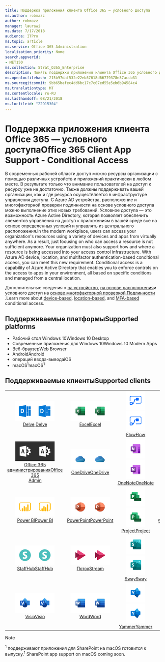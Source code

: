 ```yaml
---
title: Поддержка приложения клиента Office 365 — условного доступа
ms.author: robmazz
author: robmazz
manager: laurawi
ms.date: 7/17/2018
audience: ITPro
ms.topic: article
ms.service: Office 365 Administration
localization_priority: None
search.appverid:
- MET150
ms.collection: Strat_O365_Enterprise
description: Понять поддержки приложения клиента Office 365 условного доступа
ms.openlocfilehash: 215b97daf532e22eb37618d66779378e37accb31
ms.sourcegitcommit: 9bb65bafec4dd6bc17c7c07ed55e5eb6b94584c4
ms.translationtype: MT
ms.contentlocale: ru-RU
ms.lasthandoff: 08/21/2018
ms.locfileid: "22915304"
---
```

# <a name="office-365-client-app-support---conditional-access"></a><span data-ttu-id="1908e-103">Поддержка приложения клиента Office 365 — условного доступа</span><span class="sxs-lookup"><span data-stu-id="1908e-103">Office 365 Client App Support - Conditional Access</span></span>

<span data-ttu-id="1908e-p101">В современных рабочей области доступ можно ресурсы организации с помощью различных устройств и приложений практически в любом месте. В результате только что внимание пользователей на доступ к ресурсу уже не достаточно. Также должны поддерживать вашей организации, как и где ресурса осуществляется в инфраструктуре управления доступа. С Azure AD устройства, расположение и многофакторной проверки подлинности на основе условного доступа можно выполнение этих новых требований. Условное доступа — это возможность Azure Active Directory, которая позволяет обеспечить элементов управления на доступ к приложениям в вашей среде все на основе определенных условий и управлять из центрального расположения.</span><span class="sxs-lookup"><span data-stu-id="1908e-p101">In the modern workplace, users can access your organization's resources using a variety of devices and apps from virtually anywhere. As a result, just focusing on who can access a resource is not sufficient anymore. Your organization must also support how and where a resource is being accessed into your access control infrastructure. With Azure AD device, location, and multifactor authentication-based conditional access, you can meet this new requirement. Conditional access is a capability of Azure Active Directory that enables you to enforce controls on the access to apps in your environment, all based on specific conditions and managed from a central location.</span></span> 

<span data-ttu-id="1908e-109">Дополнительные сведения о [на устройство](https://docs.microsoft.com/azure/active-directory/active-directory-conditional-access-policy-connected-applications), [на основе расположения](https://docs.microsoft.com/azure/active-directory/active-directory-conditional-access-locations)и условного доступ на [основе многофакторной проверкой Подлинности](https://docs.microsoft.com/azure/active-directory/active-directory-conditional-access-conditions#users-and-groups) .</span><span class="sxs-lookup"><span data-stu-id="1908e-109">Learn more about [device-based](https://docs.microsoft.com/azure/active-directory/active-directory-conditional-access-policy-connected-applications), [location-based](https://docs.microsoft.com/azure/active-directory/active-directory-conditional-access-locations), and [MFA-based](https://docs.microsoft.com/azure/active-directory/active-directory-conditional-access-conditions#users-and-groups) conditional access.</span></span>

## <a name="supported-platforms"></a><span data-ttu-id="1908e-110">Поддерживаемые платформы</span><span class="sxs-lookup"><span data-stu-id="1908e-110">Supported platforms</span></span>

 - <span data-ttu-id="1908e-111">Рабочий стол Windows 10</span><span class="sxs-lookup"><span data-stu-id="1908e-111">Windows 10 Desktop</span></span>
 - <span data-ttu-id="1908e-112">Современные приложения для Windows 10</span><span class="sxs-lookup"><span data-stu-id="1908e-112">Windows 10 Modern Apps</span></span>
 - <span data-ttu-id="1908e-113">Веб-браузер</span><span class="sxs-lookup"><span data-stu-id="1908e-113">Web Browser</span></span>
 - <span data-ttu-id="1908e-114">Android</span><span class="sxs-lookup"><span data-stu-id="1908e-114">Android</span></span>
 - <span data-ttu-id="1908e-115">операций ввода-вывода</span><span class="sxs-lookup"><span data-stu-id="1908e-115">iOS</span></span>
 - <span data-ttu-id="1908e-116">macOS<sup>1</sup></span><span class="sxs-lookup"><span data-stu-id="1908e-116">macOS<sup>1</sup></span></span>

## <a name="supported-clients"></a><span data-ttu-id="1908e-117">Поддерживаемые клиенты</span><span class="sxs-lookup"><span data-stu-id="1908e-117">Supported clients</span></span>

| | | | | | |
|:---:|:---:|:---:|:---:|:---:|:---:|
| <span data-ttu-id="1908e-118">![Углубимся значок](media/o365-delve-64x64.png)</span><span class="sxs-lookup"><span data-stu-id="1908e-118">![Delve icon](media/o365-delve-64x64.png)</span></span> <br> [<span data-ttu-id="1908e-119">Delve;</span><span class="sxs-lookup"><span data-stu-id="1908e-119">Delve</span></span>](https://products.office.com/business/intelligent-search) | <span data-ttu-id="1908e-120">![Значок Excel](media/o365-excel-64x64.png)</span><span class="sxs-lookup"><span data-stu-id="1908e-120">![Excel icon](media/o365-excel-64x64.png)</span></span> <br> [<span data-ttu-id="1908e-121">Excel</span><span class="sxs-lookup"><span data-stu-id="1908e-121">Excel</span></span>](https://products.office.com/excel) | <span data-ttu-id="1908e-122">![Значок потока](media/o365-flow-64x64.png)</span><span class="sxs-lookup"><span data-stu-id="1908e-122">![Flow icon](media/o365-flow-64x64.png)</span></span> <br> [<span data-ttu-id="1908e-123">Flow</span><span class="sxs-lookup"><span data-stu-id="1908e-123">Flow</span></span>](https://flow.microsoft.com) | <span data-ttu-id="1908e-124">![Значок формы](media/o365-forms-64x64.png)</span><span class="sxs-lookup"><span data-stu-id="1908e-124">![Forms icon](media/o365-forms-64x64.png)</span></span> <br> [<span data-ttu-id="1908e-125">Forms</span><span class="sxs-lookup"><span data-stu-id="1908e-125">Forms</span></span>](https://flow.microsoft.com/connectors/shared_microsoftforms/microsoft-forms/) | <span data-ttu-id="1908e-126">![Значок Kaizala](media/o365-kaizala-64x64.png)</span><span class="sxs-lookup"><span data-stu-id="1908e-126">![Kaizala icon](media/o365-kaizala-64x64.png)</span></span> <br> [<span data-ttu-id="1908e-127">Kaizala</span><span class="sxs-lookup"><span data-stu-id="1908e-127">Kaizala</span></span>](https://products.office.com/en/business/microsoft-kaizala) 
| <span data-ttu-id="1908e-128">![Значок администратора Office 365](media/o365-o365admin-64x64.png)</span><span class="sxs-lookup"><span data-stu-id="1908e-128">![Office 365 Admin icon](media/o365-o365admin-64x64.png)</span></span> <br> [<span data-ttu-id="1908e-129">Office 365 <br> администрирования</span><span class="sxs-lookup"><span data-stu-id="1908e-129">Office 365 <br> Admin</span></span>](https://products.office.com/business/manage-office-365-admin-app) | <span data-ttu-id="1908e-130">![OneDrive для бизнеса значок](media/o365-OneDrive-64x64.png)</span><span class="sxs-lookup"><span data-stu-id="1908e-130">![OneDrive for Business icon](media/o365-OneDrive-64x64.png)</span></span> <br> [<span data-ttu-id="1908e-131">OneDrive</span><span class="sxs-lookup"><span data-stu-id="1908e-131">OneDrive</span></span>](https://products.office.com/onedrive-for-business/online-cloud-storage) | <span data-ttu-id="1908e-132">![Значок OneNote](media/o365-OneNote-64x64.png)</span><span class="sxs-lookup"><span data-stu-id="1908e-132">![OneNote icon](media/o365-OneNote-64x64.png)</span></span> <br> [<span data-ttu-id="1908e-133">OneNote</span><span class="sxs-lookup"><span data-stu-id="1908e-133">OneNote</span></span>](https://products.office.com/onenote) | <span data-ttu-id="1908e-134">![Значок Outlook](media/o365-outlook-64x64.png)</span><span class="sxs-lookup"><span data-stu-id="1908e-134">![Outlook icon](media/o365-outlook-64x64.png)</span></span> <br> [<span data-ttu-id="1908e-135">Outlook</span><span class="sxs-lookup"><span data-stu-id="1908e-135">Outlook</span></span>](https://products.office.com/outlook) | <span data-ttu-id="1908e-136">![Значок "Планировщик работы"](media/o365-planner-64x64.png)</span><span class="sxs-lookup"><span data-stu-id="1908e-136">![Planner icon](media/o365-planner-64x64.png)</span></span> <br> [<span data-ttu-id="1908e-137">Планировщик</span><span class="sxs-lookup"><span data-stu-id="1908e-137">Planner</span></span>](https://products.office.com/business/task-management-software) 
| <span data-ttu-id="1908e-138">![Значок PowerBI](media/o365-powerbi-64x64.png)</span><span class="sxs-lookup"><span data-stu-id="1908e-138">![PowerBI icon](media/o365-powerbi-64x64.png)</span></span> <br> [<span data-ttu-id="1908e-139">Power BI</span><span class="sxs-lookup"><span data-stu-id="1908e-139">Power BI</span></span>](https://powerbi.microsoft.com) | <span data-ttu-id="1908e-140">![Значок PowerPoint](media/o365-powerpoint-64x64.png)</span><span class="sxs-lookup"><span data-stu-id="1908e-140">![PowerPoint icon](media/o365-powerpoint-64x64.png)</span></span> <br> [<span data-ttu-id="1908e-141">PowerPoint</span><span class="sxs-lookup"><span data-stu-id="1908e-141">PowerPoint</span></span>](https://products.office.com/powerpoint) | <span data-ttu-id="1908e-142">![Значок проекта](media/o365-project-64x64.png)</span><span class="sxs-lookup"><span data-stu-id="1908e-142">![Project icon](media/o365-project-64x64.png)</span></span> <br> [<span data-ttu-id="1908e-143">Project</span><span class="sxs-lookup"><span data-stu-id="1908e-143">Project</span></span>](https://products.office.com/project) | <span data-ttu-id="1908e-144">![Значок SharePoint](media/o365-sharepoint-64x64.png)</span><span class="sxs-lookup"><span data-stu-id="1908e-144">![SharePoint icon](media/o365-sharepoint-64x64.png)</span></span> <br> [<span data-ttu-id="1908e-145">SharePoint<sup>1</sup></span><span class="sxs-lookup"><span data-stu-id="1908e-145">Sharepoint<sup>1</sup></span></span>](https://products.office.com/sharepoint) | <span data-ttu-id="1908e-146">![Скайп для значка бизнеса](media/o365-skypeforbusiness-64x64.png)</span><span class="sxs-lookup"><span data-stu-id="1908e-146">![Skype for Business icon](media/o365-skypeforbusiness-64x64.png)</span></span> <br> [<span data-ttu-id="1908e-147">Скайп для <br> бизнеса</span><span class="sxs-lookup"><span data-stu-id="1908e-147">Skype for <br> Business</span></span>](https://www.skype.com/business/) 
| <span data-ttu-id="1908e-148">![Значок StaffHub](media/o365-staffhub-64x64.png)</span><span class="sxs-lookup"><span data-stu-id="1908e-148">![StaffHub icon](media/o365-staffhub-64x64.png)</span></span> <br> [<span data-ttu-id="1908e-149">StaffHub</span><span class="sxs-lookup"><span data-stu-id="1908e-149">StaffHub</span></span>](https://products.office.com/microsoft-staffhub/staff-scheduling-software) | <span data-ttu-id="1908e-150">![Значок потока](media/o365-stream-64x64.png)</span><span class="sxs-lookup"><span data-stu-id="1908e-150">![Stream icon](media/o365-stream-64x64.png)</span></span> <br> [<span data-ttu-id="1908e-151">Поток</span><span class="sxs-lookup"><span data-stu-id="1908e-151">Stream</span></span>](https://stream.microsoft.com) | <span data-ttu-id="1908e-152">![Значок sway](media/o365-sway-64x64.png)</span><span class="sxs-lookup"><span data-stu-id="1908e-152">![Sway icon](media/o365-sway-64x64.png)</span></span> <br> [<span data-ttu-id="1908e-153">Sway</span><span class="sxs-lookup"><span data-stu-id="1908e-153">Sway</span></span>](https://sway.com) | <span data-ttu-id="1908e-154">![Значок группы](media/o365-teams-64x64.png)</span><span class="sxs-lookup"><span data-stu-id="1908e-154">![Teams icon](media/o365-teams-64x64.png)</span></span> <br> [<span data-ttu-id="1908e-155">Teams</span><span class="sxs-lookup"><span data-stu-id="1908e-155">Teams</span></span>](https://products.office.com/microsoft-teams/group-chat-software) | <span data-ttu-id="1908e-156">![Значок "задачи"](media/o365-todo-64x64.png)</span><span class="sxs-lookup"><span data-stu-id="1908e-156">![To-Do icon](media/o365-todo-64x64.png)</span></span> <br> [<span data-ttu-id="1908e-157">To-Do</span><span class="sxs-lookup"><span data-stu-id="1908e-157">To-Do</span></span>](https://todo.microsoft.com) 
| <span data-ttu-id="1908e-158">![Значок Visio](media/o365-visio-64x64.png)</span><span class="sxs-lookup"><span data-stu-id="1908e-158">![Visio icon](media/o365-visio-64x64.png)</span></span> <br> [<span data-ttu-id="1908e-159">Visio</span><span class="sxs-lookup"><span data-stu-id="1908e-159">Visio</span></span>](https://products.office.com/visio/flowchart-software) | <span data-ttu-id="1908e-160">![Значок Word](media/o365-word-64x64.png)</span><span class="sxs-lookup"><span data-stu-id="1908e-160">![Word icon](media/o365-word-64x64.png)</span></span> <br> [<span data-ttu-id="1908e-161">Word</span><span class="sxs-lookup"><span data-stu-id="1908e-161">Word</span></span>](https://products.office.com/word) | <span data-ttu-id="1908e-162">![Значок сети Yammer](media/o365-yammer-64x64.png)</span><span class="sxs-lookup"><span data-stu-id="1908e-162">![Yammer icon](media/o365-yammer-64x64.png)</span></span> <br> [<span data-ttu-id="1908e-163">Yammer</span><span class="sxs-lookup"><span data-stu-id="1908e-163">Yammer</span></span>](https://products.office.com/yammer/yammer-overview)

> [!NOTE]
> <span data-ttu-id="1908e-164"><sup>1</sup> поддерживают приложения для SharePoint на macOS готовится к выпуску.</span><span class="sxs-lookup"><span data-stu-id="1908e-164"><sup>1</sup> SharePoint app support on macOS coming soon.</span></span>